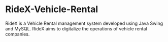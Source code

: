# RideX-Vehicle-Rental
RideX is a Vehicle Rental management system developed using Java Swing and MySQL. RideX aims to digitalize the operations of vehicle rental companies.
